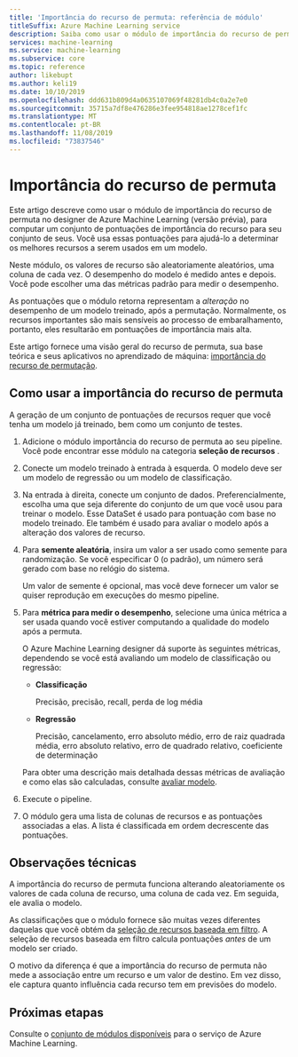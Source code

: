 ```yaml
---
title: 'Importância do recurso de permuta: referência de módulo'
titleSuffix: Azure Machine Learning service
description: Saiba como usar o módulo de importância do recurso de permuta no serviço de Azure Machine Learning para computar as pontuações de importância do recurso de permuta das variáveis de recurso, dado um modelo treinado e um conjunto de dados de teste.
services: machine-learning
ms.service: machine-learning
ms.subservice: core
ms.topic: reference
author: likebupt
ms.author: keli19
ms.date: 10/10/2019
ms.openlocfilehash: ddd631b809d4a0635107069f48281db4c0a2e7e0
ms.sourcegitcommit: 35715a7df8e476286e3fee954818ae1278cef1fc
ms.translationtype: MT
ms.contentlocale: pt-BR
ms.lasthandoff: 11/08/2019
ms.locfileid: "73837546"
---
```

# <a name="permutation-feature-importance"></a>Importância do recurso de permuta

Este artigo descreve como usar o módulo de importância do recurso de permuta no designer de Azure Machine Learning (versão prévia), para computar um conjunto de pontuações de importância do recurso para seu conjunto de seus. Você usa essas pontuações para ajudá-lo a determinar os melhores recursos a serem usados em um modelo.

Neste módulo, os valores de recurso são aleatoriamente aleatórios, uma coluna de cada vez. O desempenho do modelo é medido antes e depois. Você pode escolher uma das métricas padrão para medir o desempenho.

As pontuações que o módulo retorna representam a *alteração* no desempenho de um modelo treinado, após a permutação. Normalmente, os recursos importantes são mais sensíveis ao processo de embaralhamento, portanto, eles resultarão em pontuações de importância mais alta. 

Este artigo fornece uma visão geral do recurso de permuta, sua base teórica e seus aplicativos no aprendizado de máquina: [importância do recurso de permutação](https://blogs.technet.com/b/machinelearning/archive/2015/04/14/permutation-feature-importance.aspx).  

## <a name="how-to-use-permutation-feature-importance"></a>Como usar a importância do recurso de permuta

A geração de um conjunto de pontuações de recursos requer que você tenha um modelo já treinado, bem como um conjunto de testes.  

1.  Adicione o módulo importância do recurso de permuta ao seu pipeline. Você pode encontrar esse módulo na categoria **seleção de recursos** . 

2.  Conecte um modelo treinado à entrada à esquerda. O modelo deve ser um modelo de regressão ou um modelo de classificação.  

3.  Na entrada à direita, conecte um conjunto de dados. Preferencialmente, escolha uma que seja diferente do conjunto de um que você usou para treinar o modelo. Esse DataSet é usado para pontuação com base no modelo treinado. Ele também é usado para avaliar o modelo após a alteração dos valores de recurso.  

4.  Para **semente aleatória**, insira um valor a ser usado como semente para randomização. Se você especificar 0 (o padrão), um número será gerado com base no relógio do sistema.

     Um valor de semente é opcional, mas você deve fornecer um valor se quiser reprodução em execuções do mesmo pipeline.  

5.  Para **métrica para medir o desempenho**, selecione uma única métrica a ser usada quando você estiver computando a qualidade do modelo após a permuta.  

     O Azure Machine Learning designer dá suporte às seguintes métricas, dependendo se você está avaliando um modelo de classificação ou regressão:  

    -   **Classificação**

        Precisão, precisão, recall, perda de log média  

    -   **Regressão**

        Precisão, cancelamento, erro absoluto médio, erro de raiz quadrada média, erro absoluto relativo, erro de quadrado relativo, coeficiente de determinação  

     Para obter uma descrição mais detalhada dessas métricas de avaliação e como elas são calculadas, consulte [avaliar modelo](evaluate-model.md).  

6.  Execute o pipeline.  

7.  O módulo gera uma lista de colunas de recursos e as pontuações associadas a elas. A lista é classificada em ordem decrescente das pontuações.  


##  <a name="technical-notes"></a>Observações técnicas

A importância do recurso de permuta funciona alterando aleatoriamente os valores de cada coluna de recurso, uma coluna de cada vez. Em seguida, ele avalia o modelo. 

As classificações que o módulo fornece são muitas vezes diferentes daquelas que você obtém da [seleção de recursos baseada em filtro](filter-based-feature-selection.md). A seleção de recursos baseada em filtro calcula pontuações *antes* de um modelo ser criado. 

O motivo da diferença é que a importância do recurso de permuta não mede a associação entre um recurso e um valor de destino. Em vez disso, ele captura quanto influência cada recurso tem em previsões do modelo.
  
## <a name="next-steps"></a>Próximas etapas

Consulte o [conjunto de módulos disponíveis](module-reference.md) para o serviço de Azure Machine Learning. 
